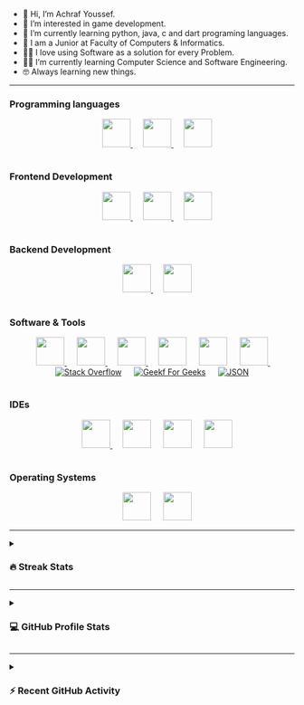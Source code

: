 - 👋 Hi, I’m Achraf Youssef.
- 👀 I’m interested in game development.
- 🌱 I’m currently learning python, java, c and dart programing languages.
- 🏫 I am a Junior at Faculty of Computers & Informatics.
- 🧑‍💻 I love using Software as a solution for every Problem.
- 🧑‍🎓 I’m currently learning Computer Science and Software Engineering.
- 🤓 Always learning new things.

---

### Programming languages
<p align="center"> 
  &emsp; 
  <a href="https://www.cprogramming.com/" target="_blank"> 
    <img width="50px" src="https://cdn.jsdelivr.net/gh/devicons/devicon/icons/c/c-original.svg"  />
  </a> 
  &emsp;
  <a href="https://www.java.com" target="_blank"> 
    <img width="50px" src="https://cdn.jsdelivr.net/gh/devicons/devicon/icons/java/java-original.svg" />
  </a>
  &emsp;
   <a href="https://www.python.org" target="_blank">
    <img width="50px" src="https://cdn.jsdelivr.net/gh/devicons/devicon/icons/python/python-original.svg" />
  </a> 
</p>

#
### Frontend Development
<p align="center"> 
  &emsp; 
  <a href="https://www.w3.org/html/" target="_blank"> 
   <img width="50px" src="https://cdn.jsdelivr.net/gh/devicons/devicon/icons/html5/html5-original.svg" />
  </a>   
  &emsp;
  <a href="https://www.w3schools.com/css/" target="_blank">
    <img width="50px" src="https://cdn.jsdelivr.net/gh/devicons/devicon/icons/css3/css3-original.svg" />
  </a> 
  &emsp; 
  <a href="#" target="_blank"> 
   <img width="50px" src="https://cdn.jsdelivr.net/gh/devicons/devicon/icons/javascript/javascript-original.svg" />
  </a>  
</p>

#
### Backend Development
<p align="center"> 
  &emsp; 
  <a href="#" target="_blank"> 
   <img width="50px"src="https://cdn.jsdelivr.net/gh/devicons/devicon/icons/javascript/javascript-original.svg" />
  </a>   
  &emsp;
  <a href="#" target="_blank">
    <img width="50px" src="https://cdn.jsdelivr.net/gh/devicons/devicon/icons/php/php-original.svg" />
  </a> 
</p>
                                                                                                   
#
### Software & Tools
<p align="center">
  &emsp;
    <a href="#"><img width="50px" src="https://cdn.jsdelivr.net/gh/devicons/devicon/icons/git/git-original.svg" />
</a>
  &emsp;
    <a href="#"><img width="50px" src="https://cdn.jsdelivr.net/gh/devicons/devicon/icons/github/github-original.svg" />
</a>
  &emsp;
    <a href="#"><img width="50px" src="https://cdn.jsdelivr.net/gh/devicons/devicon/icons/markdown/markdown-original.svg" />
</a>
    &emsp;
    <a href="#"><img width="50px" src="https://cdn.jsdelivr.net/gh/devicons/devicon/icons/latex/latex-original.svg"/></a>
    &emsp;
    <a href="#"><img width="50px" src="https://cdn.jsdelivr.net/gh/devicons/devicon/icons/mysql/mysql-original-wordmark.svg" /></a>
     &emsp;
    <a href="#"><img width="50px" src="https://cdn.jsdelivr.net/gh/devicons/devicon/icons/gradle/gradle-plain.svg" />
</a>
  &emsp;
    <a href="#"><img alt="Stack Overflow" src="https://img.shields.io/badge/-Stack%20Overflow-FE7A16?style=for-the-badge&logo=stack-overflow&logoColor=white"></a>
  &emsp;
    <a href="#"><img alt="Geekf For Geeks" src="https://img.shields.io/badge/geeksforgeeks-%230F9D58.svg?style=for-the-badge&logo=geeksforgeeks&logoColor=white"></a>
  &emsp;
    <a href="#"><img alt="JSON" img src="https://img.shields.io/badge/json-%23000000.svg?style=for-the-badge&logo=json&logoColor=white"></a>
</p>

#
### IDEs
<p align="center">
  &emsp;
    <a href="#"><img width="50px" src="https://cdn.jsdelivr.net/gh/devicons/devicon/icons/vscode/vscode-original.svg" />
  </a>
  &emsp;
  <a href="#"><img width="50px" src="https://cdn.jsdelivr.net/gh/devicons/devicon/icons/androidstudio/androidstudio-original.svg" /></a>
  &emsp;
  <a href="#"> <img width="50px" src="https://cdn.jsdelivr.net/gh/devicons/devicon/icons/jetbrains/jetbrains-original.svg" /></a>
   &emsp;
  <a href="#"><img width="50px" src="https://cdn.jsdelivr.net/gh/devicons/devicon/icons/intellij/intellij-original.svg" />        
</a>

#
### Operating Systems
<p align="center">
  &emsp;
    <img width="50px" src="https://cdn.jsdelivr.net/gh/devicons/devicon/icons/windows8/windows8-original.svg" />
  </a>
  &emsp;
  <a href="#"><img width="50px" src="https://cdn.jsdelivr.net/gh/devicons/devicon/icons/linux/linux-original.svg" />
</a>

----
<details><summary><h3> 🔥 Streak Stats</h3></summary>	

<p align="center"><img src="https://github-readme-streak-stats.herokuapp.com/?user=Achraf-Youssef&theme=tokyonight_duo" alt="Achraf-Youssef" /></p>

</details>
  
 ----
<details><summary><h3>💻 GitHub Profile Stats</h3></summary>
	
<p align="center">

![Achraf-Youssef's GitHub stats](https://github-readme-stats.vercel.app/api?username=Achraf-Youssef&show_icons=true&theme=radical)
<br/>

  <b>Note:</b> Top languages is only a metric of the languages my public code consists of and doesn't reflect experience or skill level.
  </p>
</details>

----
<details><summary><h3>⚡ Recent GitHub Activity</h3></summary>
	
[![Achraf-Youssef's github activity graph](https://github-readme-activity-graph.cyclic.app/graph?username=Achraf-Youssef&theme=github)](https://github.com/anuraghazra/github-readme-activity-graph)
 
</details>
